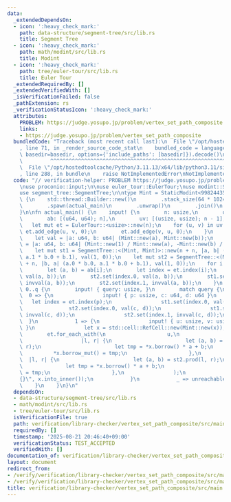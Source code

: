 ```yaml
---
data:
  _extendedDependsOn:
  - icon: ':heavy_check_mark:'
    path: data-structure/segment-tree/src/lib.rs
    title: Segment Tree
  - icon: ':heavy_check_mark:'
    path: math/modint/src/lib.rs
    title: Modint
  - icon: ':heavy_check_mark:'
    path: tree/euler-tour/src/lib.rs
    title: Euler Tour
  _extendedRequiredBy: []
  _extendedVerifiedWith: []
  _isVerificationFailed: false
  _pathExtension: rs
  _verificationStatusIcon: ':heavy_check_mark:'
  attributes:
    PROBLEM: https://judge.yosupo.jp/problem/vertex_set_path_composite
    links:
    - https://judge.yosupo.jp/problem/vertex_set_path_composite
  bundledCode: "Traceback (most recent call last):\n  File \"/opt/hostedtoolcache/Python/3.11.13/x64/lib/python3.11/site-packages/onlinejudge_verify/documentation/build.py\"\
    , line 71, in _render_source_code_stat\n    bundled_code = language.bundle(stat.path,\
    \ basedir=basedir, options={'include_paths': [basedir]}).decode()\n          \
    \         ^^^^^^^^^^^^^^^^^^^^^^^^^^^^^^^^^^^^^^^^^^^^^^^^^^^^^^^^^^^^^^^^^^^^^^^^^^^^^^^^^\n\
    \  File \"/opt/hostedtoolcache/Python/3.11.13/x64/lib/python3.11/site-packages/onlinejudge_verify/languages/rust.py\"\
    , line 288, in bundle\n    raise NotImplementedError\nNotImplementedError\n"
  code: "// verification-helper: PROBLEM https://judge.yosupo.jp/problem/vertex_set_path_composite\n\
    \nuse proconio::input;\n\nuse euler_tour::EulerTour;\nuse modint::StaticModint;\n\
    use segment_tree::SegmentTree;\n\ntype Mint = StaticModint<998244353>;\n\nfn main()\
    \ {\n    std::thread::Builder::new()\n        .stack_size(64 * 1024 * 1024)\n\
    \        .spawn(actual_main)\n        .unwrap()\n        .join()\n        .unwrap();\n\
    }\n\nfn actual_main() {\n    input! {\n        n: usize,\n        q: usize,\n\
    \        ab: [(u64, u64); n],\n        uv: [(usize, usize); n - 1],\n    }\n \
    \   let mut et = EulerTour::<usize>::new(n);\n    for (u, v) in uv {\n       \
    \ et.add_edge(u, v, 0);\n        et.add_edge(v, u, 0);\n    }\n    et.init(0);\n\
    \    let val = |a: u64, b: u64| (Mint::new(a), Mint::new(b));\n    let invval\
    \ = |a: u64, b: u64| (Mint::new(1) / Mint::new(a), -Mint::new(b) / Mint::new(a));\n\
    \    let mut st1 = SegmentTree::<(Mint, Mint)>::new(n + n, |a, b| (a.0 * b.0,\
    \ a.1 * b.0 + b.1), val(1, 0));\n    let mut st2 = SegmentTree::<(Mint, Mint)>::new(n\
    \ + n, |b, a| (a.0 * b.0, a.1 * b.0 + b.1), val(1, 0));\n    for i in 0..n {\n\
    \        let (a, b) = ab[i];\n        let index = et.index(i);\n        st1.set(index.0,\
    \ val(a, b));\n        st2.set(index.0, val(a, b));\n        st1.set(index.1,\
    \ invval(a, b));\n        st2.set(index.1, invval(a, b));\n    }\n    for _ in\
    \ 0..q {\n        input! { query: usize, }\n        match query {\n          \
    \  0 => {\n                input! { p: usize, c: u64, d: u64 }\n             \
    \   let index = et.index(p);\n                st1.set(index.0, val(c, d));\n \
    \               st2.set(index.0, val(c, d));\n                st1.set(index.1,\
    \ invval(c, d));\n                st2.set(index.1, invval(c, d));\n          \
    \  }\n            1 => {\n                input! { u: usize, v: usize, x: u64\
    \ }\n                let x = std::cell::RefCell::new(Mint::new(x));\n        \
    \        et.for_each_with(\n                    u,\n                    v,\n \
    \                   |l, r| {\n                        let (a, b) = st1.prod(l,\
    \ r);\n                        let tmp = *x.borrow() * a + b;\n              \
    \          *x.borrow_mut() = tmp;\n                    },\n                  \
    \  |l, r| {\n                        let (a, b) = st2.prod(l, r);\n          \
    \              let tmp = *x.borrow() * a + b;\n                        *x.borrow_mut()\
    \ = tmp;\n                    },\n                );\n                println!(\"\
    {}\", x.into_inner());\n            }\n            _ => unreachable!(),\n    \
    \    }\n    }\n}\n"
  dependsOn:
  - data-structure/segment-tree/src/lib.rs
  - math/modint/src/lib.rs
  - tree/euler-tour/src/lib.rs
  isVerificationFile: true
  path: verification/library-checker/vertex_set_path_composite/src/main.rs
  requiredBy: []
  timestamp: '2025-08-21 20:46:40+09:00'
  verificationStatus: TEST_ACCEPTED
  verifiedWith: []
documentation_of: verification/library-checker/vertex_set_path_composite/src/main.rs
layout: document
redirect_from:
- /verify/verification/library-checker/vertex_set_path_composite/src/main.rs
- /verify/verification/library-checker/vertex_set_path_composite/src/main.rs.html
title: verification/library-checker/vertex_set_path_composite/src/main.rs
---
```


